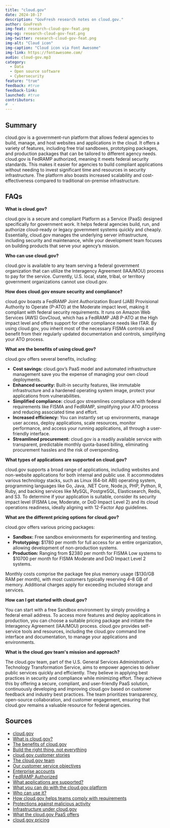 ```yaml
---
title: "cloud.gov"
date: 2024-10-17
description: "GovFresh research notes on cloud.gov."
author: GovFresh
img-feat: research-cloud-gov-feat.png
img-og: research-cloud-gov-feat.png
img-twitter: research-cloud-gov-feat.png
img-alt: "Cloud icon"
img-caption: "Cloud icon via Font Awesome"
img-link: https://fontawesome.com/
audio: cloud-gov.mp3
category:
  - Data
  - Open source software
  - Cybersecurity
feature: "true"
feedback: #true
feedback-link: 
launched: #true
contributors:
#  - 
---
```


## Summary

cloud.gov is a government-run platform that allows federal agencies to build, manage, and host websites and applications in the cloud. It offers a variety of features, including free trial sandboxes, prototyping packages, and production packages that can be tailored to different agency needs. cloud.gov is FedRAMP authorized, meaning it meets federal security standards. This makes it easier for agencies to build compliant applications without needing to invest significant time and resources in security infrastructure. The platform also boasts increased scalability and cost-effectiveness compared to traditional on-premise infrastructure.

## FAQs


**What is cloud.gov?**

cloud.gov is a secure and compliant Platform as a Service (PaaS) designed specifically for government work. It helps federal agencies build, run, and authorize cloud-ready or legacy government systems quickly and cheaply. Essentially, cloud.gov manages the underlying server infrastructure, including security and maintenance, while your development team focuses on building products that serve your agency’s mission.

**Who can use cloud.gov?**

cloud.gov is available to any team serving a federal government organization that can utilize the Interagency Agreement (IAA/MOU) process to pay for the service. Currently, U.S. local, state, tribal, or territory government organizations cannot use cloud.gov.

**How does cloud.gov ensure security and compliance?**

cloud.gov boasts a FedRAMP Joint Authorization Board (JAB) Provisional Authority to Operate (P-ATO) at the Moderate impact level, making it compliant with federal security requirements. It runs on Amazon Web Services (AWS) GovCloud, which has a FedRAMP JAB P-ATO at the High impact level and offers support for other compliance needs like ITAR. By using cloud.gov, you inherit most of the necessary FISMA controls and benefit from their regularly updated documentation and controls, simplifying your ATO process.

**What are the benefits of using cloud.gov?**

cloud.gov offers several benefits, including:



* **Cost savings:** cloud.gov’s PaaS model and automated infrastructure management save you the expense of managing your own cloud deployments.
* **Enhanced security:** Built-in security features, like immutable infrastructure and a hardened operating system image, protect your applications from vulnerabilities.
* **Simplified compliance:** cloud.gov streamlines compliance with federal requirements like FISMA and FedRAMP, simplifying your ATO process and reducing associated time and effort.
* **Increased efficiency:** You can instantly set up environments, manage user access, deploy applications, scale resources, monitor performance, and access your running applications, all through a user-friendly interface.
* **Streamlined procurement:** cloud.gov is a readily available service with transparent, predictable monthly quota-based billing, eliminating procurement hassles and the risk of overspending.

**What types of applications are supported on cloud.gov?**

cloud.gov supports a broad range of applications, including websites and non-website applications for both internal and public use. It accommodates various technology stacks, such as Linux (64-bit ABI) operating system, programming languages like Go, Java, .NET Core, Node.js, PHP, Python, R, Ruby, and backing services like MySQL, PostgreSQL, Elasticsearch, Redis, and S3. To determine if your application is suitable, consider its security impact level (FISMA Low, Moderate, or DoD Impact Level 2) and its cloud operations readiness, ideally aligning with 12-Factor App guidelines.

**What are the different pricing options for cloud.gov?**

cloud.gov offers various pricing packages:



* **Sandbox:** Free sandbox environments for experimenting and testing.
* **Prototyping:** $1780 per month for full access for an entire organization, allowing development of non-production systems.
* **Production:** Ranging from $2380 per month for FISMA Low systems to $10700 per month for FISMA Moderate and DoD Impact Level 2 systems.

Monthly costs comprise the package fee plus memory usage ($130/GB RAM per month), with most customers typically reserving 4–8 GB of memory. Additional charges apply for exceeding included storage and services.

**How can I get started with cloud.gov?**

You can start with a free Sandbox environment by simply providing a federal email address. To access more features and deploy applications in production, you can choose a suitable pricing package and initiate the Interagency Agreement (IAA/MOU) process. cloud.gov provides self-service tools and resources, including the cloud.gov command line interface and documentation, to manage your applications and environments.

**What is the cloud.gov team's mission and approach?**

The cloud.gov team, part of the U.S. General Services Administration's Technology Transformation Service, aims to empower agencies to deliver public services quickly and efficiently. They believe in applying best practices in security and compliance while minimizing effort. They achieve this by offering a secure, compliant, and user-friendly PaaS solution, continuously developing and improving cloud.gov based on customer feedback and industry best practices. The team prioritizes transparency, open-source collaboration, and customer engagement, ensuring that cloud.gov remains a valuable resource for federal agencies.

## Sources
- [cloud.gov](https://cloud.gov/)
- [What is cloud.gov?](https://cloud.gov/docs/overview/what-is-cloudgov/)
- [The benefits of cloud.gov](https://cloud.gov/docs/overview/cloudgov-benefits/)
- [Build the right thing, not everything](https://cloud.gov/resources/cloudgov-overview-2018.pdf)
- [cloud.gov customer stories](https://cloud.gov/resources/cloudgov-customers.pdf)
- [The cloud.gov team](https://cloud.gov/docs/overview/cloudgov-team/)
- [Our customer service objectives](https://cloud.gov/docs/overview/customer-service-objectives/)
- [Enterprise accounts](https://cloud.gov/docs/overview/enterprise-approach-to-cloud/)
- [FedRAMP Authorized](https://cloud.gov/docs/overview/fedramp-tracker/)
- [What applications are supported?](https://cloud.gov/docs/overview/portfolio-analysis/)
- [What you can do with the cloud.gov platform](https://cloud.gov/docs/overview/using-cloudgov-paas/)
- [Who can use it?](https://cloud.gov/docs/overview/who-can-use-cloudgov/)
- [How cloud.gov helps teams comply with requirements](https://cloud.gov/docs/technology/conforming-federal-security-regulations/)
- [Protections against malicious activity](https://cloud.gov/docs/technology/platform-protections/)
- [Infrastructure under cloud.gov](https://cloud.gov/docs/technology/iaas/)
- [What the cloud.gov PaaS offers](https://cloud.gov/docs/technology/responsibilities/)
- [cloud.gov pricing](https://cloud.gov/pricing/)
